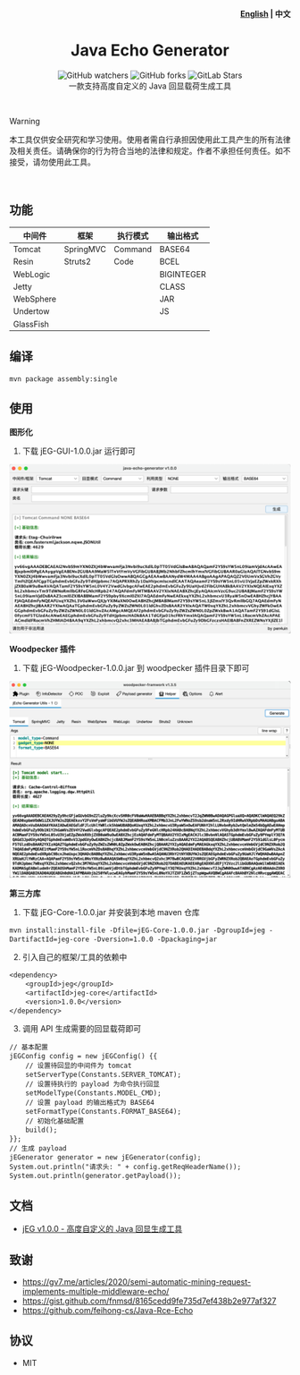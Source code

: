 <h4 align="right"><strong><a href="jeg-docs/README_EN.md">English</a></strong> | 中文 </h4>
<p align="center">
  <h1 align="center">Java Echo Generator</h1>
  <div align="center">
    <img alt="GitHub watchers" src="https://img.shields.io/github/watchers/pen4uin/java-echo-generator?style=flat-square">
    <img alt="GitHub forks" src="https://img.shields.io/github/forks/pen4uin/java-echo-generator?style=flat-square">
    <img alt="GitLab Stars" src="https://img.shields.io/github/stars/pen4uin/java-echo-generator.svg?style=flat-square">
  </div>
  <div align="center">一款支持高度自定义的 Java 回显载荷生成工具</div>
</p>

<br>

> [!WARNING]
> 本工具仅供安全研究和学习使用。使用者需自行承担因使用此工具产生的所有法律及相关责任。请确保你的行为符合当地的法律和规定。作者不承担任何责任。如不接受，请勿使用此工具。

<br>

## 功能

| 中间件       | 框架        | 执行模式    | 输出格式       | 
|-----------|-----------|---------|------------|
| Tomcat    | SpringMVC | Command | BASE64     | 
| Resin     | Struts2   | Code    | BCEL       | 
| WebLogic  |           |         | BIGINTEGER | 
| Jetty     |           |         | CLASS      | 
| WebSphere |           |         | JAR        | 
| Undertow  |           |         | JS         |
| GlassFish |           |         |            | 


## 编译

```shell
mvn package assembly:single
```

## 使用

**图形化**

1. 下载 jEG-GUI-1.0.0.jar 运行即可

![image-20230928161217950](./jeg-docs/img/gui.png)

**Woodpecker 插件**

1. 下载 jEG-Woodpecker-1.0.0.jar 到 woodpecker 插件目录下即可

![image-20230928153330494](./jeg-docs/img/woodpecker-plugin.png)

**第三方库**

1. 下载 jEG-Core-1.0.0.jar 并安装到本地 maven 仓库

```
mvn install:install-file -Dfile=jEG-Core-1.0.0.jar -DgroupId=jeg -DartifactId=jeg-core -Dversion=1.0.0 -Dpackaging=jar
```

2. 引入自己的框架/工具的依赖中

```
<dependency>
    <groupId>jeg</groupId>
    <artifactId>jeg-core</artifactId>
    <version>1.0.0</version>
</dependency>
```

3. 调用 API 生成需要的回显载荷即可

```
// 基本配置
jEGConfig config = new jEGConfig() {{
    // 设置待回显的中间件为 tomcat
    setServerType(Constants.SERVER_TOMCAT);
    // 设置待执行的 payload 为命令执行回显
    setModelType(Constants.MODEL_CMD);
    // 设置 payload 的输出格式为 BASE64
    setFormatType(Constants.FORMAT_BASE64);
    // 初始化基础配置
    build();
}};
// 生成 payload
jEGenerator generator = new jEGenerator(config);
System.out.println("请求头: " + config.getReqHeaderName());
System.out.println(generator.getPayload());
```

## 文档

- [jEG v1.0.0 - 高度自定义的 Java 回显生成工具](./jeg-docs/1.0.0/)

## 致谢

- https://gv7.me/articles/2020/semi-automatic-mining-request-implements-multiple-middleware-echo/
- https://gist.github.com/fnmsd/8165cedd9fe735d7ef438b2e977af327
- https://github.com/feihong-cs/Java-Rce-Echo

## 协议

- MIT